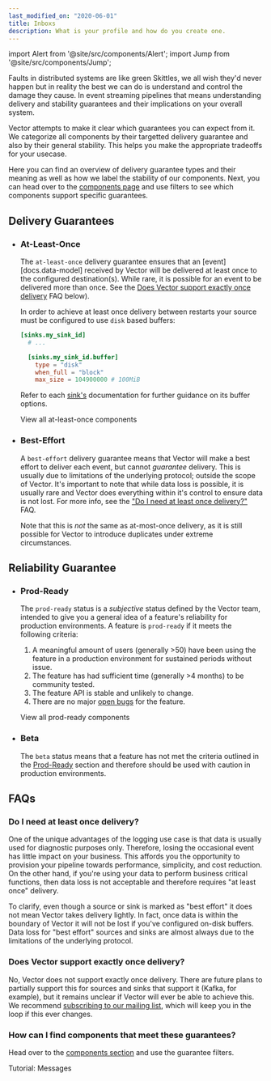 ```yaml
---
last_modified_on: "2020-06-01"
title: Inboxs
description: What is your profile and how do you create one.
---
```


import Alert from '@site/src/components/Alert';
import Jump from '@site/src/components/Jump';

Faults in distributed systems are like green Skittles, we all wish they'd never
happen but in reality the best we can do is understand and control the damage
they cause. In event streaming pipelines that means understanding delivery
and stability guarantees and their implications on your overall system.

Vector attempts to make it clear which guarantees you can expect from it. We
categorize all components by their targetted delivery guarantee and also by
their general stability. This helps you make the appropriate tradeoffs for your
usecase.

Here you can find an overview of delivery guarantee types and their meaning as
well as how we label the stability of our components. Next, you can head over to
the [components page][pages.components] and use filters to see which components
support specific guarantees.


## Delivery Guarantees

<ul class="connected-list">
<li>

### At-Least-Once

The `at-least-once` delivery guarantee ensures that an
[event][docs.data-model] received by Vector will be delivered at least
once to the configured destination(s). While rare, it is possible for an event
to be delivered more than once. See the [Does Vector support exactly once
delivery](#does-vector-support-exactly-once-delivery) FAQ below).

<Alert type="warning">

In order to achieve at least once delivery between restarts your source must
be configured to use `disk` based buffers:

```toml title="vector.toml"
[sinks.my_sink_id]
  # ...

  [sinks.my_sink_id.buffer]
    type = "disk"
    when_full = "block"
    max_size = 104900000 # 100MiB
```

Refer to each [sink's][docs.sinks] documentation for further guidance on its
buffer options.

</Alert>
<Jump to="/components/?at-least-once=true">View all at-least-once components</Jump>
</li>
<li>

### Best-Effort

A `best-effort` delivery guarantee means that Vector will make a best effort to
deliver each event, but cannot _guarantee_ delivery. This is usually due to
limitations of the underlying protocol; outside the scope of Vector. It's
important to note that while data loss is possible, it is usually rare and
Vector does everything within it's control to ensure data is not lost. For more
info, see the
["Do I need at least once delivery?"](#do-i-need-at-least-once-delivery) FAQ.

Note that this is _not_ the same as at-most-once delivery, as it is still
possible for Vector to introduce duplicates under extreme circumstances.

</li>
</ul>

## Reliability Guarantee

<ul class="connected-list">
<li>

### Prod-Ready

The `prod-ready` status is a _subjective_ status defined by the Vector team,
intended to give you a general idea of a feature's reliability for production
environments. A feature is `prod-ready` if it meets the following criteria:

1. A meaningful amount of users (generally >50) have been using the feature in
   a production environment for sustained periods without issue.
2. The feature has had sufficient time (generally >4 months) to be community
   tested.
3. The feature API is stable and unlikely to change.
4. There are no major [open bugs][urls.vector_bug_issues] for the feature.

<Jump to="/components/?prod-ready=true">View all prod-ready components</Jump>
</li>
<li>

### Beta

The `beta` status means that a feature has not met the criteria outlined in
the [Prod-Ready](#prod-ready) section and therefore should be used with caution
in production environments.

</li>
</ul>

## FAQs

### Do I need at least once delivery?

One of the unique advantages of the logging use case is that data is usually
used for diagnostic purposes only. Therefore, losing the occasional event
has little impact on your business. This affords you the opportunity to
provision your pipeline towards performance, simplicity, and cost reduction.
On the other hand, if you're using your data to perform business critical
functions, then data loss is not acceptable and therefore requires "at least
once" delivery.

To clarify, even though a source or sink is marked as "best effort" it does
not mean Vector takes delivery lightly. In fact, once data is within the
boundary of Vector it will not be lost if you've configured on-disk buffers.
Data loss for "best effort" sources and sinks are almost always due to the
limitations of the underlying protocol.

### Does Vector support exactly once delivery?

No, Vector does not support exactly once delivery. There are future plans to
partially support this for sources and sinks that support it (Kafka, for
example), but it remains unclear if Vector will ever be able to achieve this.
We recommend [subscribing to our mailing list](https://vector.dev/community),
which will keep you in the loop if this ever changes.

### How can I find components that meet these guarantees?

Head over to the [components section][pages.components] and use the guarantee
filters.

<Jump to="/guides/getting-started/messages//">Tutorial: Messages</Jump>

[docs.sinks]: /docs/reference/sinks/
[pages.components]: /components/
[urls.vector_bug_issues]: https://github.com/timberio/vector/issues?q=is%3Aopen+is%3Aissue+label%3A%22type%3A+bug%22
